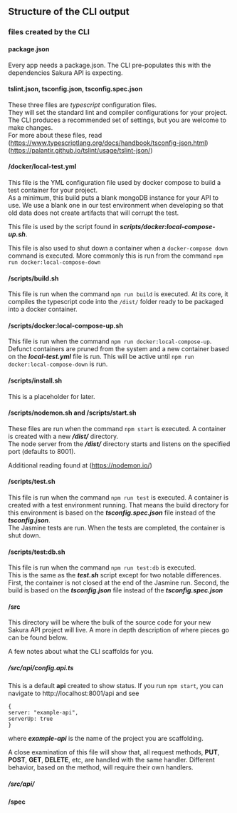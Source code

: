 ## Structure of the CLI output
### files created by the CLI
#### package.json
Every app needs a package.json.  The CLI pre-populates this with the dependencies Sakura API is expecting.   
#### tslint.json, tsconfig.json, tsconfig.spec.json
These three files are _typescript_ configuration files.  
They will set the standard lint and compiler configurations for your project.  
The CLI produces a recommended set of settings, but you are welcome to make changes.  
For more about these files, read 
(https://www.typescriptlang.org/docs/handbook/tsconfig-json.html)
(https://palantir.github.io/tslint/usage/tslint-json/)
#### /docker/local-test.yml
This file is the YML configuration file used by docker compose to build a test container for your project.  
As a minimum, this build puts a blank mongoDB instance for your API to use.  We use a blank one in our test environment
 when developing so that old data does not create artifacts that will corrupt the test.  
 
This file is used by the script found in ___scripts/docker:local-compose-up.sh___. 

This file is also used to shut down a container when a `docker-compose down` command is executed.  More commonly this is run from the 
command `npm run docker:local-compose-down`
#### /scripts/build.sh
This file is run when the command `npm run build` is executed.  At its core, it compiles the typescript code into the 
`/dist/` folder ready to be packaged into a docker container.  

#### /scripts/docker:local-compose-up.sh
This file is run when the command `npm run docker:local-compose-up`.  Defunct containers are pruned from the system and
a new container based on the ___local-test.yml___ file is run.  This will be active until `npm run docker:local-compose-down` is run.  

#### /scripts/install.sh
This is a placeholder for later.

#### /scripts/nodemon.sh and /scripts/start.sh
These files are run when the command `npm start` is executed.  A container is created with a new ___/dist/___ directory.  
The node server from the ___/dist/___ directory starts and listens on the specified port (defaults to 8001).  

Additional reading found at (https://nodemon.io/)

#### /scripts/test.sh
This file is run when the command `npm run test` is executed.  A container is created with a test environment running. 
That means the build directory for this environment is based on the ___tsconfig.spec.json___ file instead of the ___tsconfig.json___.  
The Jasmine tests are run.  When the tests are completed, the container is shut down.  

#### /scripts/test:db.sh
This file is run when the command `npm run test:db` is executed.  
This is the same as the ___test.sh___ script except for two notable differences.  First, the container is not closed at the end of the Jasmine run.
Second, the build is based on the ___tsconfig.json___ file instead of the ___tsconfig.spec.json___  
#### /src
This directory will be where the bulk of the source code for your new Sakura API project will live.  A more in depth 
description of where pieces go can be found below.  

A few notes about what the CLI scaffolds for you.  

##### /src/api/config.api.ts
This is a default __api__ created to show status.  If you run `npm start`, you can navigate to http://localhost:8001/api and see 
```
{
server: "example-api",
serverUp: true
}
```
where ___example-api___ is the name of the project you are scaffolding.  

A close examination of this file will show that, all request methods, __PUT__, __POST__, __GET__, __DELETE__, etc, are handled with the same handler. 
Different behavior, based on the method, will require their own handlers.  

##### /src/api/
#### /spec